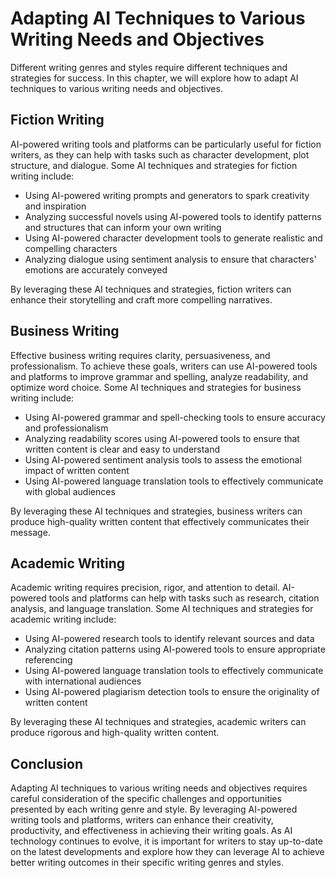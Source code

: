 Adapting AI Techniques to Various Writing Needs and Objectives
==============================================================================================================================================

Different writing genres and styles require different techniques and strategies for success. In this chapter, we will explore how to adapt AI techniques to various writing needs and objectives.

Fiction Writing
---------------

AI-powered writing tools and platforms can be particularly useful for fiction writers, as they can help with tasks such as character development, plot structure, and dialogue. Some AI techniques and strategies for fiction writing include:

* Using AI-powered writing prompts and generators to spark creativity and inspiration
* Analyzing successful novels using AI-powered tools to identify patterns and structures that can inform your own writing
* Using AI-powered character development tools to generate realistic and compelling characters
* Analyzing dialogue using sentiment analysis to ensure that characters' emotions are accurately conveyed

By leveraging these AI techniques and strategies, fiction writers can enhance their storytelling and craft more compelling narratives.

Business Writing
----------------

Effective business writing requires clarity, persuasiveness, and professionalism. To achieve these goals, writers can use AI-powered tools and platforms to improve grammar and spelling, analyze readability, and optimize word choice. Some AI techniques and strategies for business writing include:

* Using AI-powered grammar and spell-checking tools to ensure accuracy and professionalism
* Analyzing readability scores using AI-powered tools to ensure that written content is clear and easy to understand
* Using AI-powered sentiment analysis tools to assess the emotional impact of written content
* Using AI-powered language translation tools to effectively communicate with global audiences

By leveraging these AI techniques and strategies, business writers can produce high-quality written content that effectively communicates their message.

Academic Writing
----------------

Academic writing requires precision, rigor, and attention to detail. AI-powered tools and platforms can help with tasks such as research, citation analysis, and language translation. Some AI techniques and strategies for academic writing include:

* Using AI-powered research tools to identify relevant sources and data
* Analyzing citation patterns using AI-powered tools to ensure appropriate referencing
* Using AI-powered language translation tools to effectively communicate with international audiences
* Using AI-powered plagiarism detection tools to ensure the originality of written content

By leveraging these AI techniques and strategies, academic writers can produce rigorous and high-quality written content.

Conclusion
----------

Adapting AI techniques to various writing needs and objectives requires careful consideration of the specific challenges and opportunities presented by each writing genre and style. By leveraging AI-powered writing tools and platforms, writers can enhance their creativity, productivity, and effectiveness in achieving their writing goals. As AI technology continues to evolve, it is important for writers to stay up-to-date on the latest developments and explore how they can leverage AI to achieve better writing outcomes in their specific writing genres and styles.
